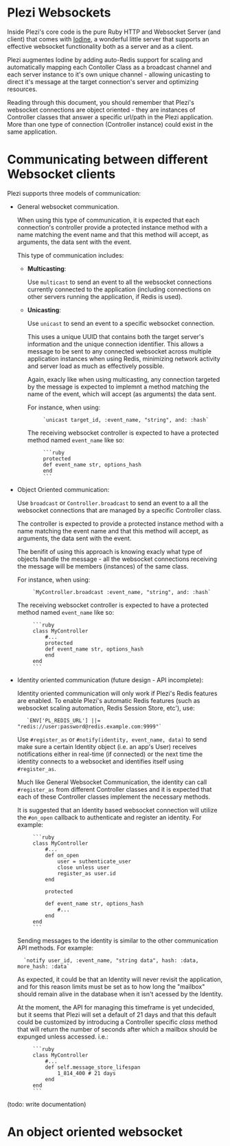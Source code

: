 # Plezi Websockets

Inside Plezi's core code is the pure Ruby HTTP and Websocket Server (and client) that comes with [Iodine](https://github.com/boazsegev/iodine), a wonderful little server that supports an effective websocket functionality both as a server and as a client.

Plezi augmentes Iodine by adding auto-Redis support for scaling and automatically mapping each Contoller Class as a broadcast channel and each server instance to it's own unique channel - allowing unicasting to direct it's message at the target connection's server and optimizing resources.

Reading through this document, you should remember that Plezi's websocket connections are object oriented - they are instances of Controller classes that answer a specific url/path in the Plezi application. More than one type of connection (Controller instance) could exist in the same application.

# Communicating between different Websocket clients

Plezi supports three models of communication:

* General websocket communication.

    When using this type of communication, it is expected that each connection's controller provide a protected instance method with a name matching the event name and that this method will accept, as arguments, the data sent with the event.

    This type of communication includes:

    - **Multicasting**:

        Use `multicast` to send an event to all the websocket connections currently connected to the application (including connections on other servers running the application, if Redis is used).

    - **Unicasting**:

        Use `unicast` to send an event to a specific websocket connection.

        This uses a unique UUID that contains both the target server's information and the unique connection identifier. This allows a message to be sent to any connected websocket across multiple application instances when using Redis, minimizing network activity and server load as much as effectively possible.

        Again, exacly like when using multicasting, any connection targeted by the message is expected to implemnt a method matching the name of the event, which will accept (as arguments) the data sent.

        For instance, when using:

               `unicast target_id, :event_name, "string", and: :hash`
   
        The receiving websocket controller is expected to have a protected method named `event_name` like so:

               ```ruby
               protected
               def event_name str, options_hash
               end
               ```

* Object Oriented communication:

    Use `broadcast` or `Controller.broadcast` to send an event to a all the websocket connections that are managed by a specific Controller class.

    The controller is expected to provide a protected instance method with a name matching the event name and that this method will accept, as arguments, the data sent with the event.

    The benifit of using this approach is knowing exacly what type of objects handle the message - all the websocket connections receiving the message will be members (instances) of the same class.

    For instance, when using:

           `MyController.broadcast :event_name, "string", and: :hash`

    The receiving websocket controller is expected to have a protected method named `event_name` like so:

           ```ruby
           class MyController
               #...
               protected
               def event_name str, options_hash
               end
           end
           ```

* Identity oriented communication (future design - API incomplete):

	Identity oriented communication will only work if Plezi's Redis features are enabled. To enable Plezi's automatic Redis features (such as websocket scaling automation, Redis Session Store, etc'), use:

	     `ENV['PL_REDIS_URL'] ||=  "redis://user:password@redis.example.com:9999"`

    Use `#register_as` or `#notify(identity, event_name, data)` to send make sure a certain Identity object (i.e. an app's User) receives notifications either in real-time (if connected) or the next time the identity connects to a websocket and identifies itself using `#register_as`.

    Much like General Websocket Communication, the identity can call `#register_as` from different Controller classes and it is expected that each of these Controller classes implement the necessary methods.

    It is suggested that an Identity based websocket connection will utilize the `#on_open` callback to authenticate and register an identity. For example:

           ```ruby
           class MyController
               #...
               def on_open
                   user = suthenticate_user
                   close unless user
                   register_as user.id
               end

               protected

               def event_name str, options_hash
                   #...
               end
           end
           ```

    Sending messages to the identity is similar to the other communication API methods. For example:

        `notify user_id, :event_name, "string data", hash: :data, more_hash: :data`

    As expected, it could be that an Identity will never revisit the application, and for this reason limits must be set as to how long the "mailbox" should remain alive in the database when it isn't acessed by the Identity.

    At the moment, the API for managing this timeframe is yet undecided, but it seems that Plezi will set a default of 21 days and that this default could be customized by introducing a Controller specific _class_ method that will return the number of seconds after which a mailbox should be expunged unless accessed. i.e.:

           ```ruby
           class MyController
               #...
               def self.message_store_lifespan
                   1_814_400 # 21 days
               end
           end
           ```


(todo: write documentation)

# An object oriented websocket 


